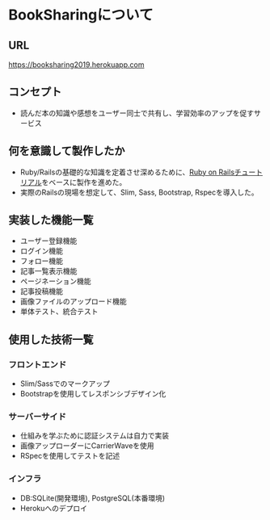 # BookSharingについて

## URL
https://booksharing2019.herokuapp.com

## コンセプト
- 読んだ本の知識や感想をユーザー同士で共有し、学習効率のアップを促すサービス

## 何を意識して製作したか
- Ruby/Railsの基礎的な知識を定着させ深めるために、[Ruby on Railsチュートリアル](https://railstutorial.jp/chapters/beginning?version=5.1)をベースに製作を進めた。
- 実際のRailsの現場を想定して、Slim, Sass, Bootstrap, Rspecを導入した。

## 実装した機能一覧
- ユーザー登録機能
- ログイン機能
- フォロー機能
- 記事一覧表示機能
- ページネーション機能
- 記事投稿機能
- 画像ファイルのアップロード機能
- 単体テスト、統合テスト

## 使用した技術一覧
### フロントエンド
- Slim/Sassでのマークアップ
- Bootstrapを使用してレスポンシブデザイン化
### サーバーサイド
- 仕組みを学ぶために認証システムは自力で実装
- 画像アップローダーにCarrierWaveを使用
- RSpecを使用してテストを記述
### インフラ
- DB:SQLite(開発環境), PostgreSQL(本番環境)
- Herokuへのデプロイ

